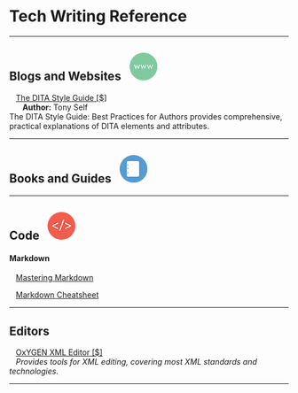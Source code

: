 

# Tech Writing Reference

---
## Blogs and Websites &nbsp; ![WWW Image](/images/www.png)

&nbsp;&nbsp;&nbsp;[The DITA Style Guide [$]](https://ditastyle.com/)\
&nbsp;&nbsp;&nbsp;&nbsp;&nbsp;&nbsp;**Author:** Tony Self\
The DITA Style Guide: Best Practices for Authors provides comprehensive, practical explanations of DITA elements and attributes.

---

## Books and Guides &nbsp; ![Book Image](/images/book.png)

---

## Code &nbsp; ![Code Image](/images/code.png)


#### Markdown

&nbsp;&nbsp;&nbsp;[Mastering Markdown](https://guides.github.com/features/mastering-markdown/)

&nbsp;&nbsp;&nbsp;[Markdown Cheatsheet](https://github.com/adam-p/markdown-here/wiki/Markdown-Cheatsheet)

---

## Editors &nbsp;

&nbsp;&nbsp;&nbsp;[OxYGEN XML Editor [$]](https://www.oxygenxml.com/)\
&nbsp;&nbsp;&nbsp;_Provides tools for XML editing, covering most XML standards and technologies._

---




